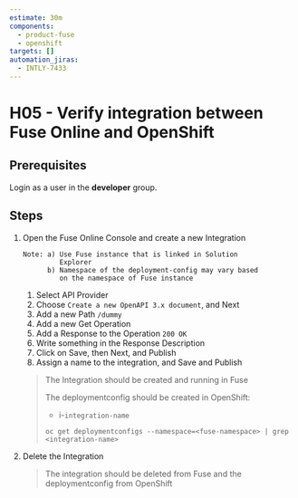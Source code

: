 ```yaml
---
estimate: 30m
components:
  - product-fuse
  - openshift
targets: []
automation_jiras:
  - INTLY-7433
---
```


# H05 - Verify integration between Fuse Online and OpenShift

## Prerequisites

Login as a user in the **developer** group.

## Steps

1. Open the Fuse Online Console and create a new Integration

   ```
   Note: a) Use Fuse instance that is linked in Solution
            Explorer
         b) Namespace of the deployment-config may vary based
            on the namespace of Fuse instance
   ```

   1. Select API Provider
   2. Choose `Create a new OpenAPI 3.x document`, and Next
   3. Add a new Path `/dummy`
   4. Add a new Get Operation
   5. Add a Response to the Operation `200 OK`
   6. Write something in the Response Description
   7. Click on Save, then Next, and Publish
   8. Assign a name to the integration, and Save and Publish

   > The Integration should be created and running in Fuse
   >
   > The deploymentconfig should be created in OpenShift:
   >
   > - i-`integration-name`
   >
   > ```
   > oc get deploymentconfigs --namespace=<fuse-namespace> | grep <integration-name>
   > ```

2. Delete the Integration
   > The integration should be deleted from Fuse and the deploymentconfig from OpenShift
